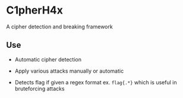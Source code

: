 # C1pherH4x

A cipher detection and breaking framework

## Use

* Automatic cipher detection

* Apply various attacks manually or automatic

* Detects flag if given a regex format ex. `flag{.*}` which is useful in bruteforcing attacks
